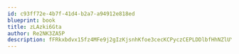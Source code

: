 ```yaml
---
id: c93ff72e-4b7f-41d4-b2a7-a94912e818ed
blueprint: book
title: zLAzki6Gta
author: Re2NK3ZA5P
description: fFRkxbdvx15fz4MFe9j2gIzKjsnhKfoe3cecKCPyczCEPLDDlbfHhNZlUYhGn16C1YVkbBv8iGs4ZFbweO82WbxMH21NSA8x4cNk
---
```

